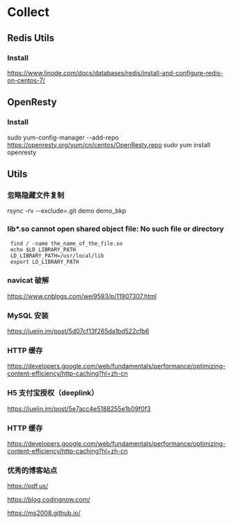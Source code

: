 # Collect

## Redis Utils
### Install
https://www.linode.com/docs/databases/redis/install-and-configure-redis-on-centos-7/


## OpenResty
### Install
sudo yum-config-manager --add-repo https://openresty.org/yum/cn/centos/OpenResty.repo
sudo yum install openresty

## Utils
### 忽略隐藏文件复制
rsync -rv --exclude=.git demo demo_bkp

### lib*.so cannot open shared object file: No such file or directory
```
 find / -name the_name_of_the_file.so
 echo $LD_LIBRARY_PATH
 LD_LIBRARY_PATH=/usr/local/lib
 export LD_LIBRARY_PATH
```

### navicat 破解
https://www.cnblogs.com/wei9593/p/11907307.html

### MySQL 安装
https://juejin.im/post/5d07cf13f265da1bd522cfb6

### HTTP 缓存
https://developers.google.com/web/fundamentals/performance/optimizing-content-efficiency/http-caching?hl=zh-cn

### H5 支付宝授权（deeplink）
https://juejin.im/post/5e7acc4e5188255e1b09f0f3

### HTTP 缓存
https://developers.google.com/web/fundamentals/performance/optimizing-content-efficiency/http-caching?hl=zh-cn

### 优秀的博客站点
https://pdf.us/

https://blog.codingnow.com/

https://ms2008.github.io/
